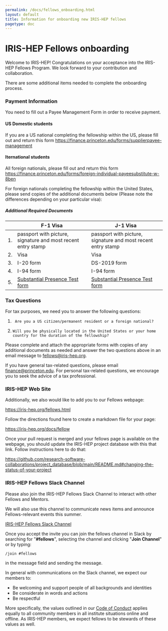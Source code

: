 ```yaml
---
permalink: /docs/fellows_onboarding.html
layout: default
title: Information for onboarding new IRIS-HEP fellows
pagetype: doc
---
```


# IRIS-HEP Fellows onboarding

Welcome to IRIS-HEP!  Congratulations on your acceptance into the IRIS-HEP Fellows Program.  We look forward to your contribution and collaboration.

There are some additional items needed to complete the onboarding process.

### Payment Information <i class="fas fa-file"></i>

You need to fill out a Payee Management Form in order to receive payment.

#### US Domestic students
If you are a US national completing the fellowship within the US, please fill out and return this form <https://finance.princeton.edu/forms/supplierpayee-management>

####  Iternational students

All foreign nationals, please fill out and return this form <https://finance.princeton.edu/forms/foreign-individual-payeesubstitute-w-8ben>

For foreign nationals completing the fellowship within the United States, please send copies of the additional documents below (Please note the differences depending on your particular visa):

##### Additional Required Documents

|      |F-1 Visa                                                    |J-1 Visa                                                    |
|------|------------------------------------------------------------|------------------------------------------------------------|
|1.    |passport with picture, signature and most recent entry stamp|passport with picture, signature and most recent entry stamp|
|2.    |Visa                                                        |Visa                                                        |
|3.    |I-20 form                                                   |DS-2019 form                                                |
|4.    |I-94 form                                                   |I-94 form                                                   |
|5.    |[Substantial Presence Test form](https://finance.princeton.edu/forms/substantial-presence-test) |[Substantial Presence Test form](https://finance.princeton.edu/forms/substantial-presence-test) |

### Tax Questions

For tax purposes, we need you to answer the following questions:
1.      Are you a US citizen/permanent resident or a foreign national?
2.     Will you be physically located in the United States or your home country for the duration of the fellowship?

Please complete and attach the appropriate forms with copies of any additional documents as needed and answer the two questions above in an email message to <fellows@iris-hep.org>.

If you have general tax-related questions, please email <finance@princeton.edu>.  For personal tax-related questions, we encourage you to seek the advice of a tax professional.

### IRIS-HEP Web Site <i class="fas fa-link"></i>

Additionally, we also would like to add you to our Fellows webpage:

  <https://iris-hep.org/fellows.html>

Follow the directions found here to create a markdown file for your page:

  <https://iris-hep.org/docs/fellow>

Once your pull request is merged and your fellows page is available on the webpage, you should update the IRIS-HEP project database with this that link. Follow instructions here to do that:

  <https://github.com/research-software-collaborations/project_database/blob/main/README.md#changing-the-status-of-your-project>

### IRIS-HEP Fellows Slack Channel <i class="fab fa-slack"></i>

Please also join the IRIS-HEP Fellows Slack Channel to interact with other Fellows and Mentors.

We will also use this channel to communicate news items and announce Fellows-relevant events this summer.

[IRIS-HEP Fellows Slack Channel](https://join.slack.com/t/iris-hep/shared_invite/zt-19ml94dae-M2CTO91Nr7noKI0MG5tiaw)

Once you accept the invite you can join the fellows channel in Slack by searching for "**#fellows**", selecting the channel and clicking "**Join Channel**" or by typing:
```
/join #fellows
```
in the message field and sending the message.

In general with communications on the Slack channel, we expect our members to:

* Be welcoming and support people of all backgrounds and identities
* Be considerate in words and actions
* Be respectful

More specifically, the values outlined in our [Code of Conduct](https://iris-hep.org/about/code-of-conduct) applies equally to all community members in all institute situations online and offline.  As IRIS-HEP members, we expect fellows to be stewards of these values as well.
